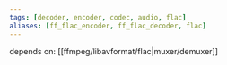 ```yaml
---
tags: [decoder, encoder, codec, audio, flac]
aliases: [ff_flac_encoder, ff_flac_decoder, flac]
---
```

depends on:
[[ffmpeg/libavformat/flac|muxer/demuxer]]
